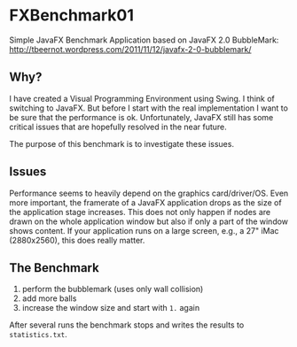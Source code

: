 FXBenchmark01
=============

Simple JavaFX Benchmark Application based on JavaFX 2.0 BubbleMark: http://tbeernot.wordpress.com/2011/11/12/javafx-2-0-bubblemark/

## Why? ##
I have created a Visual Programming Environment using Swing. I think of switching to JavaFX. But before I start with the real implementation I want to be sure that the performance is ok. Unfortunately, JavaFX still has some critical issues that are hopefully resolved in the near future.

The purpose of this benchmark is to investigate these issues.

## Issues ##
Performance seems to heavily depend on the graphics card/driver/OS. Even more important, the framerate of a JavaFX application drops as the size of the application stage increases. This does not only happen if nodes are drawn on the whole application window but also if only a part of the window shows content. If your application runs on a large screen, e.g., a 27" iMac (2880x2560), this does really matter.

## The Benchmark ##
1. perform the bubblemark (uses only wall collision)
2. add more balls
3. increase the window size and start with `1.` again

After several runs the benchmark stops and writes the results to `statistics.txt`.